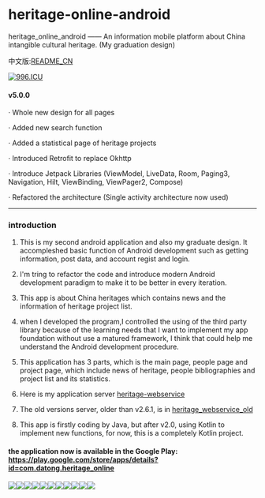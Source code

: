 
# heritage-online-android

heritage_online_android —— An information mobile platform about China intangible cultural heritage. (My graduation design)

中文版:[README_CN](https://github.com/sunkaiiii/heritage-online-android/blob/master/README_CN.md)

[![996.ICU](https://img.shields.io/badge/link-996.icu-red.svg)](https://996.icu)

#### v5.0.0 <br>
  
· Whole new design for all pages


· Added new search function


· Added a statistical page of heritage projects 


· Introduced Retrofit to replace Okhttp


· Introduce Jetpack Libraries (ViewModel, LiveData, Room, Paging3, Navigation, Hilt, ViewBinding, ViewPager2, Compose)


· Refactored the architecture (Single activity architecture now used)



___

### introduction

1. This is my second android application and also my graduate design. It accompleshed basic function of Android development such as getting information, post data, and account regist and login.

  
2. I'm tring to refactor the code and introduce modern Android development paradigm to make it to be better in every iteration.

  
3. This app is about China heritages which contains news and the information of heritage project list.

  
4. when I developed the program,I controlled the using of the third party library because of the learning needs that I want to implement my app foundation without use a matured framework, I think that could help me understand the Android development procedure.

  
5. This application has 3 parts, which is the main page, people page and project page, which include news of heritage, people bibliographies and project list and its statistics. 


6. Here is my application server [heritage-webservice](https://github.com/sunkaiiii/heritage_webservice )


7. The old versions server, older than v2.6.1, is in [heritage_webservice_old](https://github.com/sunkaiiii/heritage_webservice_old)


8. This app is firstly coding by Java, but after v2.0, using Kotlin to implement new functions, for now, this is a completely Kotlin project.

  

#### the application now is available in the Google Play: https://play.google.com/store/apps/details?id=com.datong.heritage_online

  

![](https://sunkaiiii.github.io/docs/images/1.png)![](https://sunkaiiii.github.io/docs/images/2.png)![](https://sunkaiiii.github.io/docs/images/3.png)![](https://sunkaiiii.github.io/docs/images/11.png)![](https://sunkaiiii.github.io/docs/images/4.png)![](https://sunkaiiii.github.io/docs/images/5.png)![](https://sunkaiiii.github.io/docs/images/6.png)![](https://sunkaiiii.github.io/docs/images/7.png)![](https://sunkaiiii.github.io/docs/images/8.png)![](https://sunkaiiii.github.io/docs/images/9.png)![](https://sunkaiiii.github.io/docs/images/10.png)
